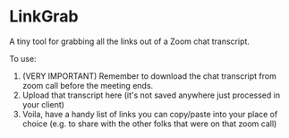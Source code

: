 # LinkGrab

A tiny tool for grabbing all the links out of a Zoom chat transcript.

To use:

1. (VERY IMPORTANT) Remember to download the chat transcript from zoom call before the meeting ends.
2. Upload that transcript here (it's not saved anywhere just processed in your client)
3. Voila, have a handy list of links you can copy/paste into your place of choice (e.g. to share with the other folks that were on that zoom call)
